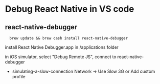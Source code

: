 # Debug React Native in VS code





## react-native-debugger
```
  brew update && brew cash install react-native-debugger
```
install React Native Debugger.app in /applications folder

in iOS simulator, select "Debug Remote JS", connect to react-native-debugger


- simulating-a-slow-connection
Network ->  Use Slow 3G or Add custom profile

